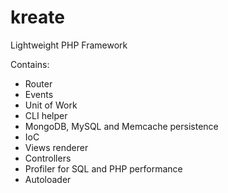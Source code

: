 # kreate
Lightweight PHP Framework

Contains:
  - Router
  - Events
  - Unit of Work
  - CLI helper
  - MongoDB, MySQL and Memcache persistence
  - IoC
  - Views renderer
  - Controllers
  - Profiler for SQL and PHP performance
  - Autoloader

